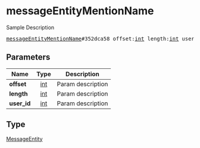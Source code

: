 # messageEntityMentionName

Sample Description

<pre>
<a href="../constructor/messageEntityMentionName.md">messageEntityMentionName</a>#352dca58 offset:<a href="../type/int.md">int</a> length:<a href="../type/int.md">int</a> user_id:<a href="../type/int.md">int</a> = <a href="../type/MessageEntity.md">MessageEntity</a>;
</pre>

## Parameters

| Name | Type | Description |
|------|:----:|-------------|
| **offset** | [int](../type/int.md) | Param description |
| **length** | [int](../type/int.md) | Param description |
| **user_id** | [int](../type/int.md) | Param description |

## Type

[MessageEntity](../type/MessageEntity.md)
